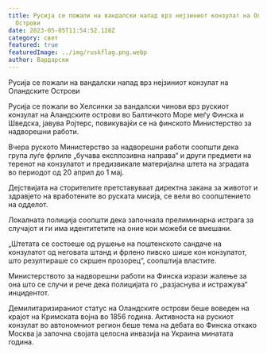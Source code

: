 ```yaml
---
title: Русија се пожали на вандалски напад врз нејзиниот конзулат на Оландските
  Острови
date: 2023-05-05T11:54:52.128Z
category: свет
featured: true
featuredImage: ../img/ruskflag.png.webp
author: Вардарски
---
```


Русија се пожали на вандалски напад врз нејзиниот конзулат на Оландските Острови

Русија се пожали во Хелсинки за вандалски чинови врз рускиот конзулат на Аландските острови во Балтичкото Море меѓу Финска и Шведска, јавува Ројтерс, повикувајќи се на финското Министерство за надворешни работи.

Вчера руското Министерство за надворешни работи соопшти дека група луѓе фрлиле „бучава експлозивна направа“ и други предмети на теренот на конзулатот и предизвикале материјална штета на зградата во периодот од 20 април до 1 мај.

Дејствијата на сторителите претставуваат директна закана за животот и здравјето на вработените во руската мисија, се вели во соопштението на одделот.

Локалната полиција соопшти дека започнала прелиминарна истрага за случајот и ги има идентитетите на оние кои можеби се вмешани.

„Штетата се состоеше од рушење на поштенското сандаче на конзулатот од неговата штанд и фрлено пивско шише кон конзулатот, што резултираше со скршен прозорец“, соопштија властите.

Министерството за надворешни работи на Финска изрази жалење за она што се случи и рече дека полицијата го „разјаснува и истражува“ инцидентот.

Демилитаризираниот статус на Оландските острови беше воведен на крајот на Кримската војна во 1856 година. Активноста на рускиот конзулат во автономниот регион беше тема на дебата во Финска откако Москва ја започна својата целосна инвазија на Украина минатата година.
